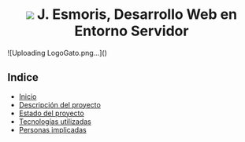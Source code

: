 <h1 align="center"> <img src="https://github.com/javieb/pruebas/assets/145001884/24bf74f0-10f9-4568-9f4b-fda4096b7545">
J. Esmoris, Desarrollo Web en Entorno Servidor </h1>
![Uploading LogoGato.png…]()

## Indice
- [Inicio](#Inicio)
- [Descripción del proyecto](#Descripcion-proyecto)
- [Estado del proyecto](#Estado-proyecto)
- [Tecnologías utilizadas](#Teconologias)
- [Personas implicadas](#Personas)
